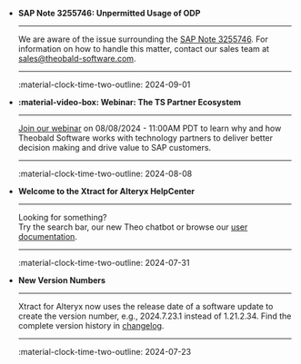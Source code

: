 <div class="grid cards" markdown>


-   **SAP Note 3255746: Unpermitted Usage of ODP**

    ---

    We are aware of the issue surrounding the [SAP Note 3255746](https://me.sap.com/notesLatestChanges/0003255746/E/diff). For information on how to handle this matter, contact our sales team at [sales@theobald-software.com](mailto:sales@theobald-software.com).

    ---

    :material-clock-time-two-outline: 2024-09-01

-   **:material-video-box: Webinar: The TS Partner Ecosystem**

    ---

    [Join our webinar](https://theobald-software.com/en/webinars/partner-ecosystem/) on 08/08/2024 - 11:00AM PDT to learn why and how Theobald Software works with technology partners to deliver better decision making and drive value to SAP customers. 

    ---

    :material-clock-time-two-outline: 2024-08-08

-   **Welcome to the Xtract for Alteryx HelpCenter**

    ---

    Looking for something? <br>Try the search bar, our new Theo chatbot or browse our [user documentation](documentation/introduction.md).

    ---

    :material-clock-time-two-outline: 2024-07-31

-   **New Version Numbers**

    ---

    Xtract for Alteryx now uses the release date of a software update to create the version number, e.g., 2024.7.23.1 instead of 1.21.2.34. Find the complete version history in [changelog](changelog.md). 

    ---

    :material-clock-time-two-outline: 2024-07-23

</div>